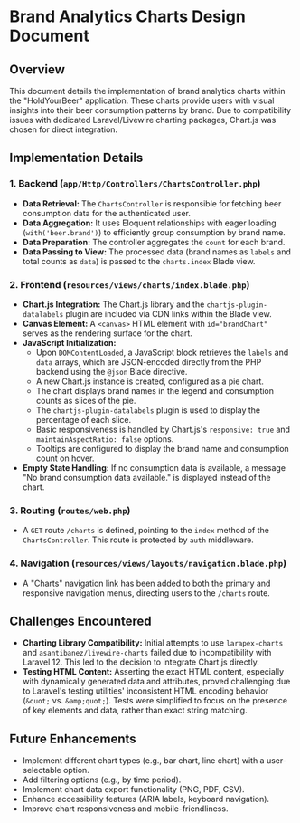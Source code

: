 # Brand Analytics Charts Design Document

## Overview
This document details the implementation of brand analytics charts within the "HoldYourBeer" application. These charts provide users with visual insights into their beer consumption patterns by brand. Due to compatibility issues with dedicated Laravel/Livewire charting packages, Chart.js was chosen for direct integration.

## Implementation Details

### 1. Backend (`app/Http/Controllers/ChartsController.php`)
-   **Data Retrieval:** The `ChartsController` is responsible for fetching beer consumption data for the authenticated user.
-   **Data Aggregation:** It uses Eloquent relationships with eager loading (`with('beer.brand')`) to efficiently group consumption by brand name.
-   **Data Preparation:** The controller aggregates the `count` for each brand.
-   **Data Passing to View:** The processed data (brand names as `labels` and total counts as `data`) is passed to the `charts.index` Blade view.

### 2. Frontend (`resources/views/charts/index.blade.php`)
-   **Chart.js Integration:** The Chart.js library and the `chartjs-plugin-datalabels` plugin are included via CDN links within the Blade view.
-   **Canvas Element:** A `<canvas>` HTML element with `id="brandChart"` serves as the rendering surface for the chart.
-   **JavaScript Initialization:**
    -   Upon `DOMContentLoaded`, a JavaScript block retrieves the `labels` and `data` arrays, which are JSON-encoded directly from the PHP backend using the `@json` Blade directive.
    -   A new Chart.js instance is created, configured as a pie chart.
    -   The chart displays brand names in the legend and consumption counts as slices of the pie.
    -   The `chartjs-plugin-datalabels` plugin is used to display the percentage of each slice.
    -   Basic responsiveness is handled by Chart.js's `responsive: true` and `maintainAspectRatio: false` options.
    -   Tooltips are configured to display the brand name and consumption count on hover.
-   **Empty State Handling:** If no consumption data is available, a message "No brand consumption data available." is displayed instead of the chart.

### 3. Routing (`routes/web.php`)
-   A `GET` route `/charts` is defined, pointing to the `index` method of the `ChartsController`. This route is protected by `auth` middleware.

### 4. Navigation (`resources/views/layouts/navigation.blade.php`)
-   A "Charts" navigation link has been added to both the primary and responsive navigation menus, directing users to the `/charts` route.

## Challenges Encountered
-   **Charting Library Compatibility:** Initial attempts to use `larapex-charts` and `asantibanez/livewire-charts` failed due to incompatibility with Laravel 12. This led to the decision to integrate Chart.js directly.
-   **Testing HTML Content:** Asserting the exact HTML content, especially with dynamically generated data and attributes, proved challenging due to Laravel's testing utilities' inconsistent HTML encoding behavior (`&quot;` vs. `&amp;quot;`). Tests were simplified to focus on the presence of key elements and data, rather than exact string matching.

## Future Enhancements
-   Implement different chart types (e.g., bar chart, line chart) with a user-selectable option.
-   Add filtering options (e.g., by time period).
-   Implement chart data export functionality (PNG, PDF, CSV).
-   Enhance accessibility features (ARIA labels, keyboard navigation).
-   Improve chart responsiveness and mobile-friendliness.
